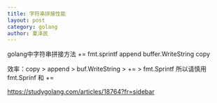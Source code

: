 ```yaml
---
title: 字符串拼接性能
layout: post
category: golang
author: 夏泽民
---
```

golang中字符串拼接方法
+=
fmt.sprintf
append
buffer.WriteString
copy
<!-- more -->
效率：copy > append > buf.WriteString > += > fmt.Sprintf
所以请慎用fmt.Sprinf 和 +=

https://studygolang.com/articles/18764?fr=sidebar
